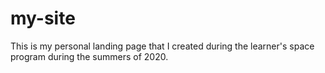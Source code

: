 # my-site

This is my personal landing page that I created during the learner's space program during the summers of 2020.
